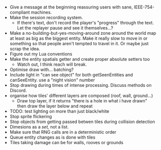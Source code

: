 * Give a message at the beginning reassuring users with sane, IEEE-754-compliant machines.
* Make the session recording system.
	* If there's text, don't record the player's "progress" through the text. Let the replayer pause and see it themselves...?
* Make a no-building-but-yes-moving-around zone around the world map at least as big as the biggest entity. Make it really slow to move in or something so that people aren't tempted to travel in it. Or maybe just scrap the idea.
* Figure out my Lua conventions
* Make the entity spatials getter and create proper absolute setters too
	* Watch out, I think reach will break.
* Optimise draw with... batching?
* Include light in "can see object" for both getSeenEntities and canSeeEntity. use a "night vision" number
* Stop drawing during times of intense processing. Discuss methods on Discord.
* organise how tiles' different layers are composed (roof, wall, ground...)
	* Draw top layer, if it returns "there is a hole in what i have drawn" then draw the layer below and repeat
* TODO: test lighting on more than just black/white
* Stop sprite flickering
* Stop objects from getting passed betwen tiles during collision detection
* Dimesions as a *set,* not a list.
* Make sure that RNG calls are in a deterministic order
* Queue entity changes as is done with tiles
* Tiles taking damage can be for walls, rooves or grounds
